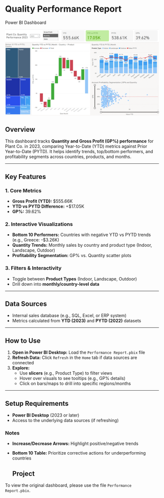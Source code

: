 # Quality Performance Report  
Power BI Dashboard

![Dashboard Preview](Images/Dashboard.png)  

## Overview  
This dashboard tracks **Quantity and Gross Profit (GP%) performance** for Plant Co. in 2023, comparing Year-to-Date (YTD) metrics against Prior Year-to-Date (PYTD). It helps identify trends, top/bottom performers, and profitability segments across countries, products, and months.  

---

## Key Features  
### 1. Core Metrics  
- **Gross Profit (YTD):** $555.66K  
- **YTD vs PYTD Difference:** +$17.05K  
- **GP%:** 39.62%  

### 2. Interactive Visualizations  
- **Bottom 10 Performers:** Countries with negative YTD vs PYTD trends (e.g., Greece: -$3.26K)  
- **Quantity Trends:** Monthly sales by country and product type (Indoor, Landscape, Outdoor)  
- **Profitability Segmentation:** GP% vs. Quantity scatter plots  

### 3. Filters & Interactivity  
- Toggle between **Product Types** (Indoor, Landscape, Outdoor)  
- Drill down into **monthly/country-level data**  

---

## Data Sources  
- Internal sales database (e.g., SQL, Excel, or ERP system)  
- Metrics calculated from **YTD (2023)** and **PYTD (2022)** datasets  

---

## How to Use  
1. **Open in Power BI Desktop:** Load the `Performance Report.pbix` file  
2. **Refresh Data:** Click `Refresh` in the `Home` tab if data sources are connected  
3. **Explore:**  
   - Use **slicers** (e.g., Product Type) to filter views  
   - Hover over visuals to see tooltips (e.g., GP% details)  
   - Click on bars/maps to drill into specific regions/months  

---

## Setup Requirements  
- **Power BI Desktop** (2023 or later)  
- Access to the underlying data sources (if refreshing)  


### Notes  
- **Increase/Decrease Arrows:** Highlight positive/negative trends  
- **Bottom 10 Table:** Prioritize corrective actions for underperforming countries

  ## Project
To view the original dashboard, please use the file `Performance Report.pbix`.
